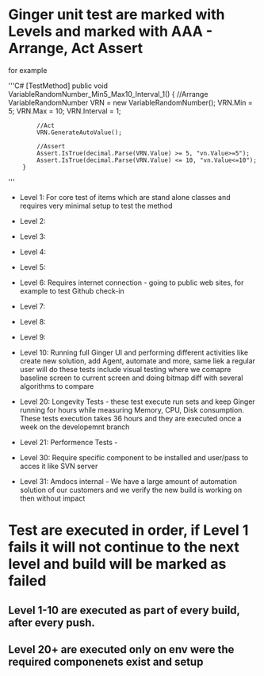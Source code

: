 ﻿# Ginger unit test are marked with Levels and marked with AAA - Arrange, Act Assert

for example

'''C#
  [TestMethod]
        public void VariableRandomNumber_Min5_Max10_Interval_1()
        {
            //Arrange
            VariableRandomNumber VRN = new VariableRandomNumber();
            VRN.Min = 5;
            VRN.Max = 10;
            VRN.Interval = 1;

            //Act
            VRN.GenerateAutoValue();

            //Assert
            Assert.IsTrue(decimal.Parse(VRN.Value) >= 5, "vn.Value>=5");
            Assert.IsTrue(decimal.Parse(VRN.Value) <= 10, "vn.Value<=10");
        }
'''

- Level 1: For core test of items which are stand alone classes and requires very minimal setup to test the method
- Level 2: 
- Level 3:
- Level 4:
- Level 5:
- Level 6: Requires internet connection - going to public web sites, for example to test Github check-in
- Level 7: 
- Level 8:
- Level 9:
- Level 10: Running full Ginger UI and performing different activities like create new solution, add Agent, automate and more, same liek a regular user will do 
these tests include visual testing where we comapre baseline screen to current screen and doing bitmap diff with several algorithms to compare

- Level 20: Longevity Tests - these test execute run sets and keep Ginger running for hours while measuring Memory, CPU, Disk consumption.
These tests execution takes 36 hours and they are executed once a week on the developemnt branch
- Level 21: Performence Tests - 

- Level 30: Require specific component to be installed and user/pass to acces it like SVN server
- Level 31: Amdocs internal - We have a large amount of automation solution of our customers and we verify the new build is working on then without impact

# Test are executed in order, if Level 1 fails it will not continue to the next level and build will be marked as failed

## Level 1-10 are executed as part of every build, after every push.
## Level 20+ are executed only on env were the required componenets exist and setup

